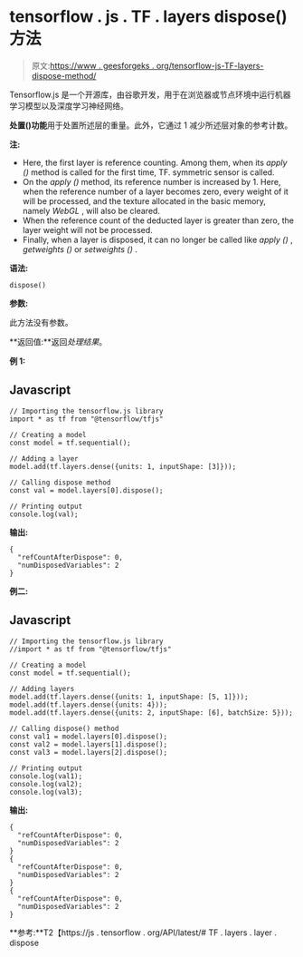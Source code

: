 # tensorflow . js . TF . layers dispose()方法

> 原文:[https://www . geesforgeks . org/tensorflow-js-TF-layers-dispose-method/](https://www.geeksforgeeks.org/tensorflow-js-tf-layers-dispose-method/)

Tensorflow.js 是一个开源库，由谷歌开发，用于在浏览器或节点环境中运行机器学习模型以及深度学习神经网络。

**处置()功能**用于处置所述层的重量。此外，它通过 1 减少所述层对象的参考计数。

**注:**

*   Here, the first layer is reference counting. Among them, when its *apply ()* method is called for the first time, TF. symmetric sensor is called.
*   On the *apply ()* method, its reference number is increased by 1\. Here, when the reference number of a layer becomes zero, every weight of it will be processed, and the texture allocated in the basic memory, namely *WebGL* , will also be cleared.
*   When the reference count of the deducted layer is greater than zero, the layer weight will not be processed.
*   Finally, when a layer is disposed, it can no longer be called like *apply ()* , *getweights ()* or *setweights ()* .

**语法:**

```
dispose()
```

**参数:**

此方法没有参数。

**返回值:**返回*处理结果*。

**例 1:**

## Javascript

```
// Importing the tensorflow.js library
import * as tf from "@tensorflow/tfjs"

// Creating a model
const model = tf.sequential();

// Adding a layer
model.add(tf.layers.dense({units: 1, inputShape: [3]}));

// Calling dispose method
const val = model.layers[0].dispose();

// Printing output
console.log(val);
```

**输出:**

```
{
  "refCountAfterDispose": 0,
  "numDisposedVariables": 2
}
```

**例二:**

## Javascript

```
// Importing the tensorflow.js library
//import * as tf from "@tensorflow/tfjs"

// Creating a model
const model = tf.sequential();

// Adding layers
model.add(tf.layers.dense({units: 1, inputShape: [5, 1]}));
model.add(tf.layers.dense({units: 4}));
model.add(tf.layers.dense({units: 2, inputShape: [6], batchSize: 5}));

// Calling dispose() method
const val1 = model.layers[0].dispose();
const val2 = model.layers[1].dispose();
const val3 = model.layers[2].dispose();

// Printing output
console.log(val1);
console.log(val2);
console.log(val3);
```

**输出:**

```
{
  "refCountAfterDispose": 0,
  "numDisposedVariables": 2
}
{
  "refCountAfterDispose": 0,
  "numDisposedVariables": 2
}
{
  "refCountAfterDispose": 0,
  "numDisposedVariables": 2
}
```

**参考:**T2【https://js . tensorflow . org/API/latest/# TF . layers . layer . dispose